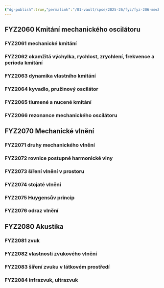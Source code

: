 ```yaml
---
{"dg-publish":true,"permalink":"/01-vault/spse/2025-26/fyz/fyz-206-mechanicke-kmitani-a-vlneni/","created":"2025-07-08T18:14:35.395+02:00","updated":"2025-07-10T13:56:25.225+02:00"}
---
```


## FYZ2060 Kmitání mechanického oscilátoru
### FYZ2061 mechanické kmitání
### FYZ2062 okamžitá výchylka, rychlost, zrychlení, frekvence a perioda kmitání
### FYZ2063 dynamika vlastního kmitání
### FYZ2064 kyvadlo, pružinový oscilátor
### FYZ2065 tlumené a nucené kmitání
### FYZ2066 rezonance mechanického oscilátoru
## FYZ2070 Mechanické vlnění
### FYZ2071 druhy mechanického vlnění
### FYZ2072 rovnice postupné harmonické vlny
### FYZ2073 šíření vlnění v prostoru
### FYZ2074 stojaté vlnění
### FYZ2075 Huygensův princip
### FYZ2076 odraz vlnění
## FYZ2080 Akustika
### FYZ2081 zvuk
### FYZ2082 vlastnosti zvukového vlnění
### FYZ2083 šíření zvuku v látkovém prostředí
### FYZ2084 infrazvuk, ultrazvuk